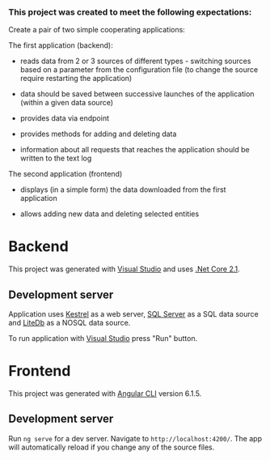 ### This project was created to meet the following expectations:
Create a pair of two simple cooperating applications:

The first application (backend):
- reads data from 2 or 3 sources of different types - switching sources based on a parameter from the configuration file (to change the source require restarting the application)

- data should be saved between successive launches of the application (within a given data source)

- provides data via endpoint

- provides methods for adding and deleting data

- information about all requests that reaches the application should be written to the text log

The second application (frontend)
- displays (in a simple form) the data downloaded from the first application

- allows adding new data and deleting selected entities

# Backend

This project was generated with [Visual Studio](https://www.visualstudio.com/en-us/downloads/) and uses [.Net Core 2.1](https://github.com/dotnet/core/blob/master/release-notes/2.1/2.1.3/2.1.3.md).

## Development server

Application uses [Kestrel](https://docs.microsoft.com/en-us/aspnet/core/fundamentals/servers/?tabs=aspnetcore2x#kestrel) as a web server, [SQL Server](https://www.microsoft.com/en-us/sql-server/sql-server-downloads) as a SQL data source
and [LiteDb](http://www.litedb.org/) as a NOSQL data source.

To run application with [Visual Studio](https://www.visualstudio.com/en-us/downloads/) press "Run" button. 

# Frontend

This project was generated with [Angular CLI](https://github.com/angular/angular-cli) version 6.1.5.

## Development server

Run `ng serve` for a dev server. Navigate to `http://localhost:4200/`. The app will automatically reload if you change any of the source files.
